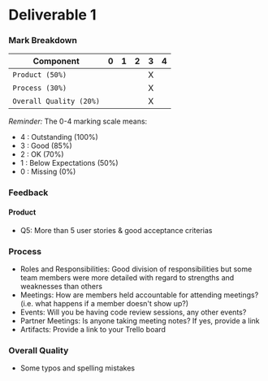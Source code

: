 # Deliverable 1

### Mark Breakdown

| Component   | 0    |  1   |  2   |  3   |  4   |
| ----------- | ---- | ---- | ---- | ---- | ---- |
| `Product (50%)` |  |   |   | X |   |
| `Process (30%)` |   |   |   | X |   |
| `Overall Quality (20%)` |  |   | | X  |   |


_Reminder:_ The 0-4 marking scale means:

 * 4 : Outstanding (100%)
 * 3 : Good (85%)
 * 2 : OK (70%)
 * 1 : Below Expectations (50%)
 * 0 : Missing (0%)

### Feedback

#### Product
- Q5: More than 5 user stories & good acceptance criterias

### Process
- Roles and Responsibilities: Good division of responsibilities but some team members were more detailed with regard to strengths and weaknesses than others
- Meetings: How are members held accountable for attending meetings? (i.e. what happens if a member doesn't show up?)
- Events: Will you be having code review sessions, any other events? 
- Partner Meetings: Is anyone taking meeting notes? If yes, provide a link 
- Artifacts: Provide a link to your Trello board

### Overall Quality
- Some typos and spelling mistakes
